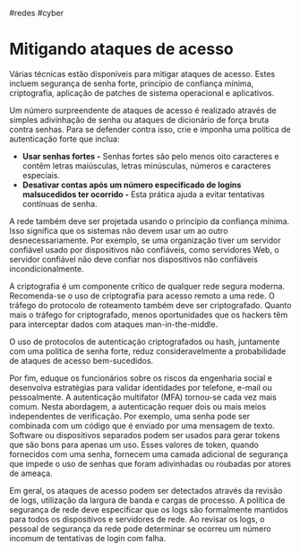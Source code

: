 #redes #cyber 

# Mitigando ataques de acesso

Várias técnicas estão disponíveis para mitigar ataques de acesso. Estes incluem segurança de senha forte, princípio de confiança mínima, criptografia, aplicação de patches de sistema operacional e aplicativos.

Um número surpreendente de ataques de acesso é realizado através de simples adivinhação de senha ou ataques de dicionário de força bruta contra senhas. Para se defender contra isso, crie e imponha uma política de autenticação forte que inclua:

- **Usar senhas fortes -** Senhas fortes são pelo menos oito caracteres e contêm letras maiúsculas, letras minúsculas, números e caracteres especiais.
- **Desativar contas após um número especificado de logins malsucedidos ter ocorrido -** Esta prática ajuda a evitar tentativas contínuas de senha.

A rede também deve ser projetada usando o princípio da confiança mínima. Isso significa que os sistemas não devem usar um ao outro desnecessariamente. Por exemplo, se uma organização tiver um servidor confiável usado por dispositivos não confiáveis, como servidores Web, o servidor confiável não deve confiar nos dispositivos não confiáveis incondicionalmente.

A criptografia é um componente crítico de qualquer rede segura moderna. Recomenda-se o uso de criptografia para acesso remoto a uma rede. O tráfego do protocolo de roteamento também deve ser criptografado. Quanto mais o tráfego for criptografado, menos oportunidades que os hackers têm para interceptar dados com ataques man-in-the-middle.

O uso de protocolos de autenticação criptografados ou hash, juntamente com uma política de senha forte, reduz consideravelmente a probabilidade de ataques de acesso bem-sucedidos.

Por fim, eduque os funcionários sobre os riscos da engenharia social e desenvolva estratégias para validar identidades por telefone, e-mail ou pessoalmente. A autenticação multifator (MFA) tornou-se cada vez mais comum. Nesta abordagem, a autenticação requer dois ou mais meios independentes de verificação. Por exemplo, uma senha pode ser combinada com um código que é enviado por uma mensagem de texto. Software ou dispositivos separados podem ser usados para gerar tokens que são bons para apenas um uso. Esses valores de token, quando fornecidos com uma senha, fornecem uma camada adicional de segurança que impede o uso de senhas que foram adivinhadas ou roubadas por atores de ameaça.

Em geral, os ataques de acesso podem ser detectados através da revisão de logs, utilização da largura de banda e cargas de processo. A política de segurança de rede deve especificar que os logs são formalmente mantidos para todos os dispositivos e servidores de rede. Ao revisar os logs, o pessoal de segurança da rede pode determinar se ocorreu um número incomum de tentativas de login com falha.




















